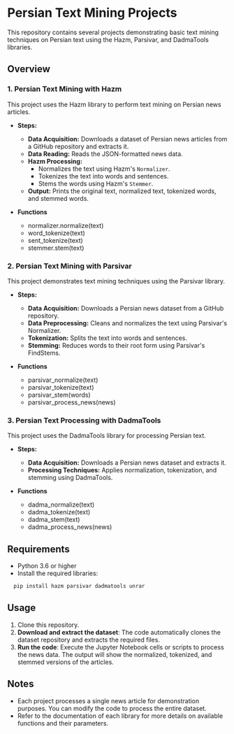 # Persian Text Mining Projects

This repository contains several projects demonstrating basic text mining techniques on Persian text using the Hazm, Parsivar, and DadmaTools libraries.

## Overview

### 1. Persian Text Mining with Hazm
This project uses the Hazm library to perform text mining on Persian news articles.

- **Steps:**
  - **Data Acquisition:** Downloads a dataset of Persian news articles from a GitHub repository and extracts it.
  - **Data Reading:** Reads the JSON-formatted news data.
  - **Hazm Processing:**
    - Normalizes the text using Hazm's `Normalizer`.
    - Tokenizes the text into words and sentences.
    - Stems the words using Hazm's `Stemmer`.
  - **Output:** Prints the original text, normalized text, tokenized words, and stemmed words.

- **Functions**
  - normalizer.normalize(text)
  - word_tokenize(text)
  - sent_tokenize(text)
  - stemmer.stem(text)

### 2. Persian Text Mining with Parsivar
This project demonstrates text mining techniques using the Parsivar library.

- **Steps:**
  - **Data Acquisition:** Downloads a Persian news dataset from a GitHub repository.
  - **Data Preprocessing:** Cleans and normalizes the text using Parsivar's Normalizer.
  - **Tokenization:** Splits the text into words and sentences.
  - **Stemming:** Reduces words to their root form using Parsivar's FindStems.
  
- **Functions**
  - parsivar_normalize(text)
  - parsivar_tokenize(text)
  - parsivar_stem(words)
  - parsivar_process_news(news)


### 3. Persian Text Processing with DadmaTools
This project uses the DadmaTools library for processing Persian text.

- **Steps:**
  - **Data Acquisition:** Downloads a Persian news dataset and extracts it.
  - **Processing Techniques:** Applies normalization, tokenization, and stemming using DadmaTools.

- **Functions**
  - dadma_normalize(text)
  - dadma_tokenize(text)
  - dadma_stem(text)
  - dadma_process_news(news)

  
## Requirements
- Python 3.6 or higher
- Install the required libraries:
```bash
  pip install hazm parsivar dadmatools unrar
```

## Usage
1. Clone this repository.
2. **Download and extract the dataset**: The code automatically clones the dataset repository and extracts the required files.
3. **Run the code**: Execute the Jupyter Notebook cells or scripts to process the news data. The output will show the normalized, tokenized, and stemmed versions of the articles.

## Notes
- Each project processes a single news article for demonstration purposes. You can modify the code to process the entire dataset.
- Refer to the documentation of each library for more details on available functions and their parameters.
